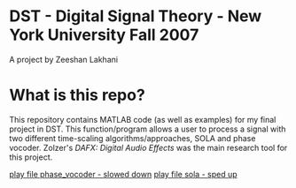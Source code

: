 # DST - Digital Signal Theory - New York University Fall 2007
A project by Zeeshan Lakhani


# What is this repo?
This repository contains MATLAB code (as well as examples) for my final project in DST. This function/program allows a user to process a signal with two different time-scaling algorithms/approaches, SOLA and phase vocoder. Zolzer's *DAFX: Digital Audio Effects* was the main research tool for this project. 

[play file phase_vocoder - slowed down](https://github.com/lscmoscar/digitalsignaltheory_final/raw/master/time-scaled%20files/forChadphasevo.wav)
[play file sola - sped up](https://github.com/lscmoscar/digitalsignaltheory_final/raw/master/time-scaled%20files/forChadsola.wav)